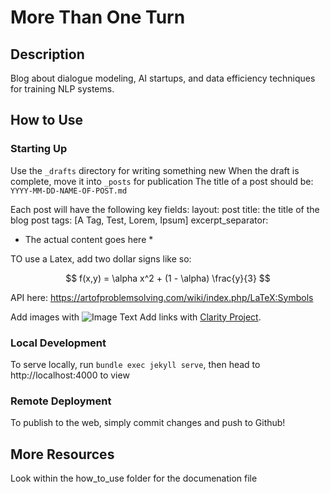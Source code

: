 # More Than One Turn

## Description
Blog about dialogue modeling, AI startups, and data efficiency techniques for training NLP systems.

## How to Use

### Starting Up
Use the `_drafts` directory for writing something new
When the draft is complete, move it into `_posts` for publication
The title of a post should be: `YYYY-MM-DD-NAME-OF-POST.md`

Each post will have the following key fields:
  layout: post
  title: the title of the blog post
  tags: [A Tag, Test, Lorem, Ipsum]
  excerpt_separator: <!--more-->

  * The actual content goes here *

TO use a Latex, add two dollar signs like so:

  $$ f(x,y) = \alpha x^2 + (1 - \alpha) \frac{y}{3} $$

API here: https://artofproblemsolving.com/wiki/index.php/LaTeX:Symbols

Add images with ![Image Text]({{"/assets/img/image-name.png"}})
Add links with [Clarity Project](https://github.clarity-project.com).

### Local Development
To serve locally, run `bundle exec jekyll serve`, then head to http://localhost:4000 to view

### Remote Deployment
To publish to the web, simply commit changes and push to Github!

## More Resources
Look within the how_to_use folder for the documenation file